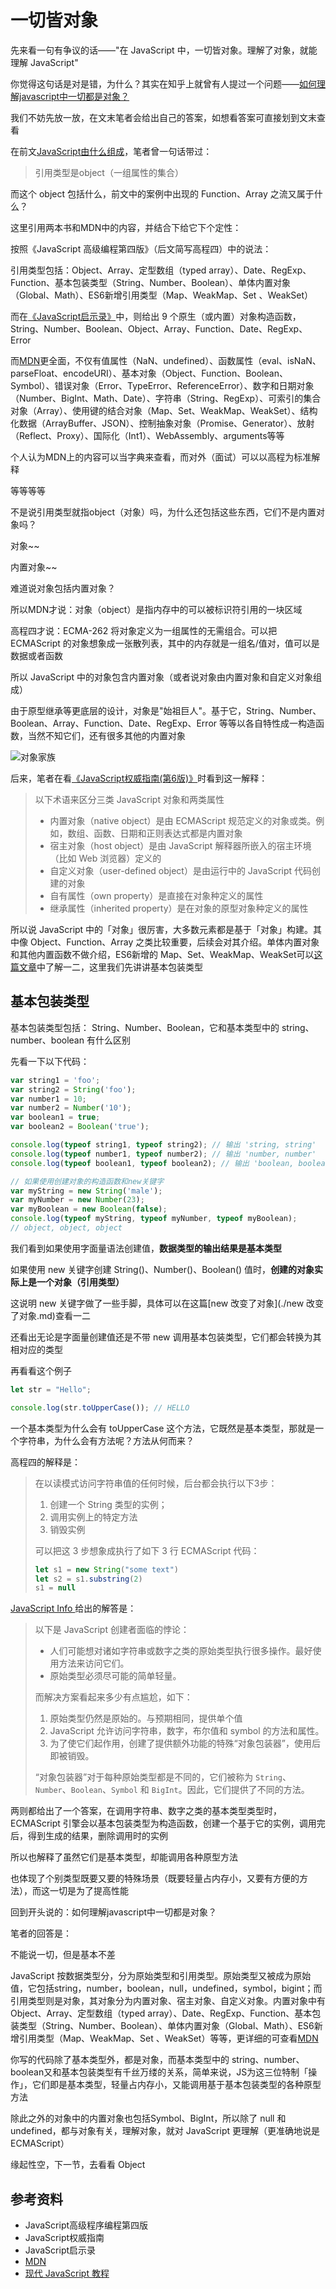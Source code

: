 # 一切皆对象

先来看一句有争议的话——"在 JavaScript 中，一切皆对象。理解了对象，就能理解 JavaScript"

你觉得这句话是对是错，为什么？其实在知乎上就曾有人提过一个问题——[如何理解javascript中一切都是对象？](https://www.zhihu.com/question/264157543)

我们不妨先放一放，在文末笔者会给出自己的答案，如想看答案可直接划到文末查看

在前文[JavaScript由什么组成](./JavaScript由什么组成.md)，笔者曾一句话带过：

> 引用类型是object（一组属性的集合）

而这个 object 包括什么，前文中的案例中出现的 Function、Array 之流又属于什么？

这里引用两本书和MDN中的内容，并结合下给它下个定性：

按照《JavaScript 高级编程第四版》（后文简写高程四）中的说法：

引用类型包括：Object、Array、定型数组（typed array）、Date、RegExp、Function、基本包装类型（String、Number、Boolean）、单体内置对象（Global、Math）、ES6新增引用类型（Map、WeakMap、Set 、WeakSet）

而在[《JavaScript启示录》](../Read/book/JavaScript启示录.md)中，则给出 9 个原生（或内置）对象构造函数，String、Number、Boolean、Object、Array、Function、Date、RegExp、Error

而[MDN](https://developer.mozilla.org/zh-CN/docs/Web/JavaScript/Reference/Global_Objects)更全面，不仅有值属性（NaN、undefined）、函数属性（eval、isNaN、parseFloat、encodeURI）、基本对象（Object、Function、Boolean、Symbol）、错误对象（Error、TypeError、ReferenceError）、数字和日期对象（Number、BigInt、Math、Date）、字符串（String、RegExp）、可索引的集合对象（Array）、使用键的结合对象（Map、Set、WeakMap、WeakSet）、结构化数据（ArrayBuffer、JSON）、控制抽象对象（Promise、Generator）、放射（Reflect、Proxy）、国际化（Int1）、WebAssembly、arguments等等

个人认为MDN上的内容可以当字典来查看，而对外（面试）可以以高程为标准解释

等等等等

不是说引用类型就指object（对象）吗，为什么还包括这些东西，它们不是内置对象吗？

对象~~

内置对象~~

难道说对象包括内置对象？

所以MDN才说：对象（object）是指内存中的可以被标识符引用的一块区域

高程四才说：ECMA-262 将对象定义为一组属性的无需组合。可以把 ECMAScript 的对象想象成一张散列表，其中的内存就是一组名/值对，值可以是数据或者函数

所以 JavaScript 中的对象包含内置对象（或者说对象由内置对象和自定义对象组成）

由于原型继承等更底层的设计，对象是"始祖巨人"。基于它，String、Number、Boolean、Array、Function、Date、RegExp、Error 等等以各自特性成一构造函数，当然不知它们，还有很多其他的内置对象

![对象家族](https://s2.loli.net/2022/07/14/pSUQvCVHh31mwjB.png)

后来，笔者在看[《JavaScript权威指南(第6版)》](../Read/book/JavaScript权威指南.md)时看到这一解释：

> 以下术语来区分三类 JavaScript 对象和两类属性
>
> - 内置对象（native object）是由 ECMAScript 规范定义的对象或类。例如，数组、函数、日期和正则表达式都是内置对象
> - 宿主对象（host object）是由 JavaScript 解释器所嵌入的宿主环境（比如 Web 浏览器）定义的
> - 自定义对象（user-defined object）是由运行中的 JavaScript 代码创建的对象
> - 自有属性（own property）是直接在对象种定义的属性
> - 继承属性（inherited property）是在对象的原型对象种定义的属性

所以说 JavaScript 中的「对象」很厉害，大多数元素都是基于「对象」构建。其中像 Object、Function、Array 之类比较重要，后续会对其介绍。单体内置对象和其他内置函数不做介绍，ES6新增的 Map、Set、WeakMap、WeakSet可以[这篇文章](../ES6/Map&Set.md)中了解一二，这里我们先讲讲基本包装类型

## 基本包装类型

基本包装类型包括： String、Number、Boolean，它和基本类型中的 string、number、boolean 有什么区别

先看一下以下代码：

```javascript
var string1 = 'foo';
var string2 = String('foo');
var number1 = 10;
var number2 = Number('10');
var boolean1 = true;
var boolean2 = Boolean('true');

console.log(typeof string1, typeof string2); // 输出 'string, string'
console.log(typeof number1, typeof number2); // 输出 'number, number'
console.log(typeof boolean1, typeof boolean2); // 输出 'boolean, boolean'

// 如果使用创建对象的构造函数和new关键字
var myString = new String('male');
var myNumber = new Number(23);
var myBoolean = new Boolean(false);
console.log(typeof myString, typeof myNumber, typeof myBoolean);
// object, object, object
```

我们看到如果使用字面量语法创建值，**数据类型的输出结果是基本类型**

如果使用 new 关键字创建 String()、Number()、Boolean() 值时，**创建的对象实际上是一个对象（引用类型）**

这说明 new 关键字做了一些手脚，具体可以在这篇[new 改变了对象](./new 改变了对象.md)查看一二

还看出无论是字面量创建值还是不带 new 调用基本包装类型，它们都会转换为其相对应的类型

再看看这个例子

```javascript
let str = "Hello";

console.log(str.toUpperCase()); // HELLO
```

一个基本类型为什么会有 toUpperCase 这个方法，它既然是基本类型，那就是一个字符串，为什么会有方法呢？方法从何而来？

高程四的解释是：

> 在以读模式访问字符串值的任何时候，后台都会执行以下3步：
>
> 1. 创建一个 String 类型的实例；
> 2. 调用实例上的特定方法
> 3. 销毁实例
>
> 可以把这 3 步想象成执行了如下 3 行 ECMAScript 代码：
>
> ```javascript
> let s1 = new String("some text")
> let s2 = s1.substring(2)
> s1 = null
> ```

 [JavaScript Info ](https://zh.javascript.info/primitives-methods)给出的解答是：

> 以下是 JavaScript 创建者面临的悖论：
>
> - 人们可能想对诸如字符串或数字之类的原始类型执行很多操作。最好使用方法来访问它们。
> - 原始类型必须尽可能的简单轻量。
>
> 而解决方案看起来多少有点尴尬，如下：
>
> 1. 原始类型仍然是原始的。与预期相同，提供单个值
> 2. JavaScript 允许访问字符串，数字，布尔值和 symbol 的方法和属性。
> 3. 为了使它们起作用，创建了提供额外功能的特殊“对象包装器”，使用后即被销毁。
>
> “对象包装器”对于每种原始类型都是不同的，它们被称为 `String`、`Number`、`Boolean`、`Symbol` 和 `BigInt`。因此，它们提供了不同的方法。

两则都给出了一个答案，在调用字符串、数字之类的基本类型类型时，ECMAScript 引擎会以基本包装类型为构造函数，创建一个基于它的实例，调用完后，得到生成的结果，删除调用时的实例

所以也解释了虽然它们是基本类型，却能调用各种原型方法

也体现了个别类型既要又要的特殊场景（既要轻量占内存小，又要有方便的方法），而这一切是为了提高性能

回到开头说的：如何理解javascript中一切都是对象？

笔者的回答是：

不能说一切，但是基本不差

JavaScript 按数据类型分，分为原始类型和引用类型。原始类型又被成为原始值，它包括string，number，boolean，null，undefined，symbol，bigint；而引用类型则是对象，其对象分为内置对象、宿主对象、自定义对象。内置对象中有 Object、Array、定型数组（typed array）、Date、RegExp、Function、基本包装类型（String、Number、Boolean）、单体内置对象（Global、Math）、ES6新增引用类型（Map、WeakMap、Set 、WeakSet）等等，更详细的可查看[MDN](https://developer.mozilla.org/zh-CN/docs/Web/JavaScript/Reference/Global_Objects)

你写的代码除了基本类型外，都是对象，而基本类型中的 string、number、boolean又和基本包装类型有千丝万缕的关系，简单来说，JS为这三位特制「操作」，它们即是基本类型，轻量占内存小，又能调用基于基本包装类型的各种原型方法

除此之外的对象中的内置对象也包括Symbol、BigInt，所以除了 null 和 undefined，都与对象有关，理解对象，就对 JavaScript 更理解（更准确地说是 ECMAScript）

缘起性空，下一节，去看看 Object 



## 参考资料

- JavaScript高级程序编程第四版
- JavaScript权威指南
- JavaScript启示录
- [MDN](https://developer.mozilla.org/)
- [现代 JavaScript 教程](https://zh.javascript.info/)
